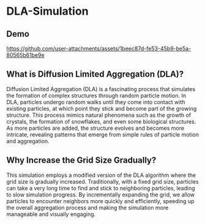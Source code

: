 # DLA-Simulation

## Demo 
https://github.com/user-attachments/assets/1beec87d-fe53-45b9-be5a-80565b61be9e


 
<h2>What is Diffusion Limited Aggregation (DLA)?</h2>
<p>Diffusion Limited Aggregation (DLA) is a fascinating process that simulates the formation of complex structures through random particle motion. In DLA, particles undergo random walks until they come into contact with existing particles, at which point they stick and become part of the growing structure. This process mimics natural phenomena such as the growth of crystals, the formation of snowflakes, and even some biological structures. As more particles are added, the structure evolves and becomes more intricate, revealing patterns that emerge from simple rules of particle motion and aggregation.</p>

<h2>Why Increase the Grid Size Gradually?</h2>
<p>This simulation employs a modified version of the DLA algorithm where the grid size is gradually increased. Traditionally, with a fixed grid size, particles can take a very long time to find and stick to neighboring particles, leading to slow simulation progress. By incrementally expanding the grid, we allow particles to encounter neighbors more quickly and efficiently, speeding up the overall aggregation process and making the simulation more manageable and visually engaging.</p>
    
